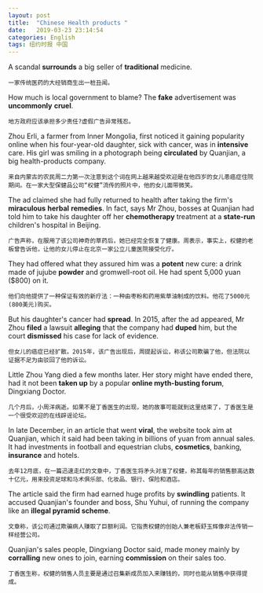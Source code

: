 ```yaml
---
layout: post
title:  "Chinese Health products "
date:   2019-03-23 23:14:54
categories: English
tags: 纽约时报 中国
---
```






A scandal **surrounds** a big seller of **traditional** medicine.

`一家传统医药的大经销商生出一桩丑闻。`

How much is local government to blame? The **fake** advertisement was **uncommonly** **cruel**.

`地方政府应该承担多少责任?虚假广告异常残忍。`

Zhou Erli, a farmer from Inner Mongolia, first noticed it gaining popularity online when his four-year-old daughter, sick with cancer, was in **intensive** care. His girl was smiling in a photograph being **circulated** by Quanjian, a big health-products company.

`来自内蒙古的农民周二力第一次注意到这个词在网上越来越受欢迎是在他四岁的女儿患癌症住院期间。在一家大型保健品公司“权健”流传的照片中，他的女儿面带微笑。`

The ad claimed she had fully returned to health after taking the firm's **miraculous** **herbal** **remedies**. In fact, says Mr Zhou, bosses at Quanjian had told him to take his daughter off her **chemotherapy** treatment at a **state-run** children's hospital in Beijing.

`广告声称，在服用了该公司神奇的草药后，她已经完全恢复了健康。周表示，事实上，权健的老板曾告诉他，让他的女儿停止在北京一家公立儿童医院接受化疗。`

They had offered what they assured him was a **potent** new cure: a drink made of jujube **powder** and gromwell-root oil. He had spent 5,000 yuan ($800) on it.

`他们向他提供了一种保证有效的新疗法：一种由枣粉和药用紫草油制成的饮料。他花了5000元(800美元)购买。`

But his daughter's cancer had **spread**. In 2015, after the ad appeared, Mr Zhou **filed** a lawsuit **alleging** that the company had **duped** him, but the court **dismissed** his case for lack of evidence.

`但女儿的癌症已经扩散。2015年，该广告出现后，周提起诉讼，称该公司欺骗了他，但法院以证据不足为由驳回了他的诉讼。`

Little Zhou Yang died a few months later. Her story might have ended there, had it not been **taken up** by a popular **online myth-busting forum**, Dingxiang Doctor.

`几个月后，小周洋病逝。如果不是丁香医生的出现，她的故事可能就到这里结束了，丁香医生是一个很受欢迎的在线辟谣论坛。`

In late December, in an article that went **viral**, the website took aim at Quanjian, which it said had been taking in billions of yuan from annual sales. It had investments in football and equestrian clubs, **cosmetics**, banking, **insurance** and hotels.

`去年12月底，在一篇迅速走红的文章中，丁香医生将矛头对准了权健，称其每年的销售额高达数十亿元，用来投资足球和马术俱乐部、化妆品、银行、保险和酒店。`

The article said the firm had earned huge profits by **swindling** patients. It accused Quanjian's founder and boss, Shu Yuhui, of running the company like an **illegal pyramid scheme**.

`文章称，该公司通过欺骗病人赚取了巨额利润。它指责权健的创始人兼老板舒玉辉像非法传销一样经营公司。`

Quanjian's sales people, Dingxiang Doctor said, made money mainly by **corralling** new ones to join, earning **commission** on their sales too.

`丁香医生称，权健的销售人员主要是通过召集新成员加入来赚钱的，同时也能从销售中获得提成。`
